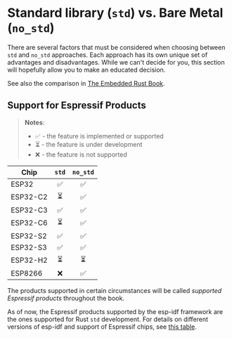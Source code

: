 # Standard library (`std`) vs. Bare Metal (`no_std`)

There are several factors that must be considered when choosing between `std` and `no_std` approaches. Each approach has its own unique set of advantages and disadvantages. While we can't decide for you, this section will hopefully allow you to make an educated decision.

See also the comparison in [The Embedded Rust Book][embedded-rust-book-intro-std].

[embedded-rust-book-intro-std]: https://docs.rust-embedded.org/book/intro/no-std.html#a-no_std-rust-environment

## Support for Espressif Products

> **Notes**:
>
> - ✅ - the feature is implemented or supported
> - ⏳ - the feature is under development
> - ❌ - the feature is not supported

|   Chip   | `std` | `no_std` |
| -------- | :--------: | :---: |
|  ESP32   |     ✅      |     ✅      |
| ESP32-C2 |     ⏳      |     ✅      |
| ESP32-C3 |     ✅      |     ✅      |
| ESP32-C6 |      ⏳     |     ✅      |
| ESP32-S2 |     ✅      |     ✅      |
| ESP32-S3 |     ✅      |     ✅      |
| ESP32-H2 |     ⏳      |     ⏳      |
| ESP8266  |     ❌      |     ✅      |

The products supported in certain circumstances will be called _supported Espressif products_ throughout the book.

As of now, the Espressif products supported by the esp-idf framework are the ones supported for Rust `std` development. For details on different versions of esp-idf and support of Espressif chips, see [this table][esp-idf-release-compatibility].

[esp-idf-release-compatibility]: https://github.com/espressif/esp-idf#esp-idf-release-and-soc-compatibility
